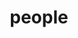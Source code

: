 ---
layout: people
title: people
people:
  - name: Kate Mills
    image: Kate.jpg
    email: klmills@uoregon.edu
    body: Kate leads the Developing Brains in Context Lab. She is a first generation student from Louisville KY and received her PhD from University College London in 2015. Her favorite part of science is working with good people to figure out things about development. [CV](/assets/papers/KathrynLMills_CV.pdf)
  - name: Lucy Whitmore
    image: Lucy.png
    email: lwhitmor@uoregon.edu
    body: Lucy Whitmore is a graduate student and former lab manager of the Developing Brains in Context Lab. She is interested in how adolescents create flexible behavioral strategies to navigate the world around them, and how these strategies might be affected by external factors. Currently, she is working on a project validating the machine-learning based metric of brain maturity called BrainAGE, as well as a qualitative project focusing on how adolescents think about maturity. Lucy is also excited about science communication and outreach, and working closely with adolescents to answer the questions they're interested in. [CV](/assets/papers/whitmore_cv_aug2022.pdf)
  - name: Victoria Guazzelli Williamson
    image: Victoria.png
    email: vgw@uoregon.edu
    body: Victoria is a clinical psychology PhD student interested in social cognitive development and mental health across adolescence. She is particularly interested in how self- and other-understanding impacts risk for internalizing disorders during adolescence. Victoria takes a mixed methods approach to this research, using experimental and longitudinal studies, clinical interviews, and task-based fMRI. Victoria’s most recent work focuses on how adolescents’ views of others interact with their understanding of themselves–and how facets of this cross-talk may relate to risk for internalizing disorders. A long-term goal of her research is to develop interventions and influence policies that equitably promote positive development, wellbeing, and health for all adolescents. [CV](/assets/papers/Guazzelli_Williamson_CV.pdf)
  - name: Elizabeth McNeilly
    image: Elizabeth.jpg
    email: emcneill@uoregon.edu
    body: Elizabeth McNeilly is a clinical psychology PhD candidate studying the intersection of adolescent development, digital mental health, and internalizing psychopathology. Under the supervision of Kate and Dr. Nick Allen, Elizabeth recently published a study that identified dynamic linguistic features of daily social communication (social media, text, email) that relate to depression symptoms and changes in mood in adolescent girls. Elizabeth is currently working on a study with Kate and Dr. Allen investigating potential neural mechanisms related to developmental sensitivity to social media as it relates to adverse mental health outcomes in adolescence using the Adolescent Brain Cognitive Development (ABCD) Study. An overarching aim of Elizabeth’s work is to understand how the social, cognitive, and affective processes undergoing immense development in the brain during adolescence interact with digital contexts to confer not only risk for internalizing psychopathology, but also an opportunity for targeted intervention and the improvement of adolescents’ well-being.
  - name: Madison Root
    image: Madison.jpg
    email: mroot@uoregon.edu
    body:  Madison is an undergraduate at the University of Oregon pursuing a B.S. in Human Physiology with a minor in chemistry with the goal of obtaining a career in medicine. Originally from am from West Linn, Oregon, Madison is a proud recipient of the Pathway Oregon grants and scholarships. Madison is working with Victoria on a pre-registered study investigating how social status relates to mentalizing and mental health in young women.
  - name: Stephanie Gonzalez Villanueva
    image: Stephanie.jpg
    email: sgonzal7@uoregon.edu
    body:  Stephanie is an undergraduate research assistant in the lab double majoring in Psychology and Spanish and double minoring in sustainable business and Latinx studies.
  - name: Alumni
    image: Jeya.jpg
    body: Our Alumni have their own page [here!](https://devbrainlab.org/alumni)
---